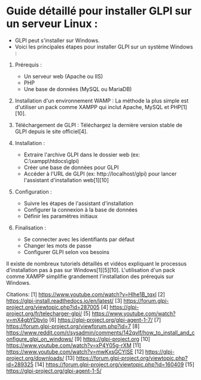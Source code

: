 # Guide détaillé pour installer GLPI sur un serveur Linux :
- GLPI peut s'installer sur Windows. 
- Voici les principales étapes pour installer GLPI sur un système Windows :

1. Prérequis :
   - Un serveur web (Apache ou IIS)
   - PHP 
   - Une base de données (MySQL ou MariaDB)

2. Installation d'un environnement WAMP :
   La méthode la plus simple est d'utiliser un pack comme XAMPP qui inclut Apache, MySQL et PHP[1][10].

3. Téléchargement de GLPI :
   Téléchargez la dernière version stable de GLPI depuis le site officiel[4].

4. Installation :
   - Extraire l'archive GLPI dans le dossier web (ex: C:\xampp\htdocs\glpi)
   - Créer une base de données pour GLPI
   - Accéder à l'URL de GLPI (ex: http://localhost/glpi) pour lancer l'assistant d'installation web[1][10]

5. Configuration :
   - Suivre les étapes de l'assistant d'installation
   - Configurer la connexion à la base de données
   - Définir les paramètres initiaux

6. Finalisation :
   - Se connecter avec les identifiants par défaut
   - Changer les mots de passe
   - Configurer GLPI selon vos besoins

Il existe de nombreux tutoriels détaillés et vidéos expliquant le processus d'installation pas à pas sur Windows[1][5][10]. L'utilisation d'un pack comme XAMPP simplifie grandement l'installation des prérequis sur Windows.

Citations:
[1] https://www.youtube.com/watch?v=Hlhe1B_tqxI
[2] https://glpi-install.readthedocs.io/en/latest/
[3] https://forum.glpi-project.org/viewtopic.php?id=287005
[4] https://glpi-project.org/fr/telecharger-glpi/
[5] https://www.youtube.com/watch?v=mX4gbYDbyIo
[6] https://glpi-project.org/glpi-agent-1-7/
[7] https://forum.glpi-project.org/viewforum.php?id=7
[8] https://www.reddit.com/r/sysadmin/comments/142qvlf/how_to_install_and_configure_glpi_on_windows/
[9] https://glpi-project.org
[10] https://www.youtube.com/watch?v=xP4Y05g-rXM
[11] https://www.youtube.com/watch?v=mwKxsGCYlSE
[12] https://glpi-project.org/downloads/
[13] https://forum.glpi-project.org/viewtopic.php?id=289325
[14] https://forum.glpi-project.org/viewtopic.php?id=160409
[15] https://glpi-project.org/glpi-agent-1-5/
